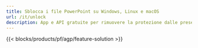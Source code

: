 ```yaml
---
title: Sblocca i file PowerPoint su Windows, Linux e macOS
url: /it/unlock
description: App e API gratuite per rimuovere la protezione dalle presentazioni PPT, PPTX e ODP
---
```


{{< blocks/products/pf/agp/feature-solution >}} 


